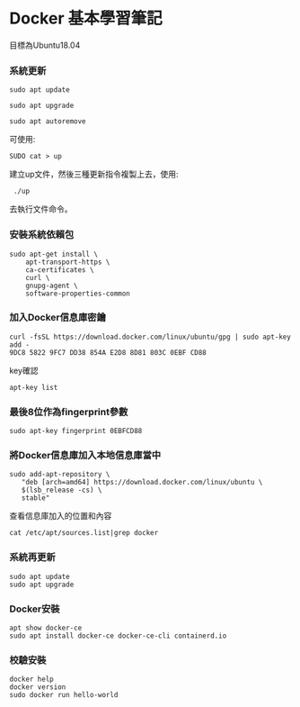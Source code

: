 # Docker 基本學習筆記

目標為Ubuntu18.04

### 系統更新

    sudo apt update
   
    sudo apt upgrade
   
    sudo apt autoremove


可使用:
     
    SUDO cat > up
     
建立up文件，然後三種更新指令複製上去，使用:
    
     ./up
     
去執行文件命令。
     
    
### 安裝系統依賴包

    sudo apt-get install \
        apt-transport-https \
        ca-certificates \
        curl \
        gnupg-agent \
        software-properties-common
        
### 加入Docker信息庫密鑰

    curl -fsSL https://download.docker.com/linux/ubuntu/gpg | sudo apt-key add -
    9DC8 5822 9FC7 DD38 854A E2D8 8D81 803C 0EBF CD88
    
key確認

    apt-key list
    
### 最後8位作為fingerprint參數

    sudo apt-key fingerprint 0EBFCD88
    
### 將Docker信息庫加入本地信息庫當中

    sudo add-apt-repository \
       "deb [arch=amd64] https://download.docker.com/linux/ubuntu \
       $(lsb_release -cs) \
       stable"
       
查看信息庫加入的位置和內容

    cat /etc/apt/sources.list|grep docker
    
### 系統再更新

    sudo apt update
    sudo apt upgrade
    
### Docker安裝

    apt show docker-ce
    sudo apt install docker-ce docker-ce-cli containerd.io
    
### 校驗安裝

    docker help
    docker version
    sudo docker run hello-world
